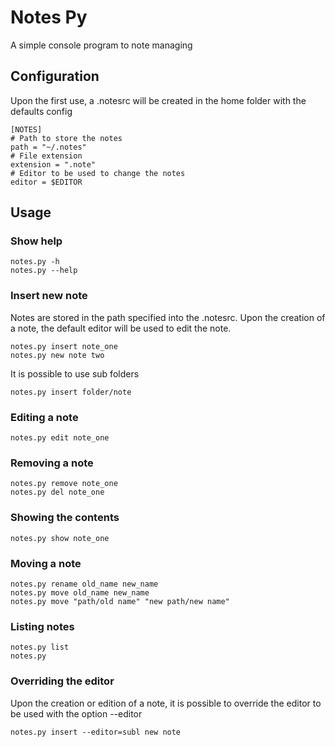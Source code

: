 # Notes Py #

A simple console program to note managing

## Configuration ##
Upon the first use, a .notesrc will be created in the home folder with the defaults config  

```
[NOTES]
# Path to store the notes
path = "~/.notes"
# File extension
extension = ".note"
# Editor to be used to change the notes
editor = $EDITOR
```

## Usage ##

### Show help ###
```
notes.py -h
notes.py --help
```

### Insert new note ###
Notes are stored in the path specified into the .notesrc. Upon the creation of a note, the default editor will be used to edit the note.

```
notes.py insert note_one
notes.py new note two
```

It is possible to use sub folders
```
notes.py insert folder/note
```

### Editing a note ###
```
notes.py edit note_one
```

### Removing a note ###
```
notes.py remove note_one
notes.py del note_one
```

### Showing the contents ###
```
notes.py show note_one
```

### Moving a note ###
```
notes.py rename old_name new_name
notes.py move old_name new_name
notes.py move "path/old name" "new path/new name"
```

### Listing notes ###
```
notes.py list
notes.py
```

### Overriding the editor ###
Upon the creation or edition of a note, it is possible to override the editor to be used with the option --editor

```
notes.py insert --editor=subl new note
```
